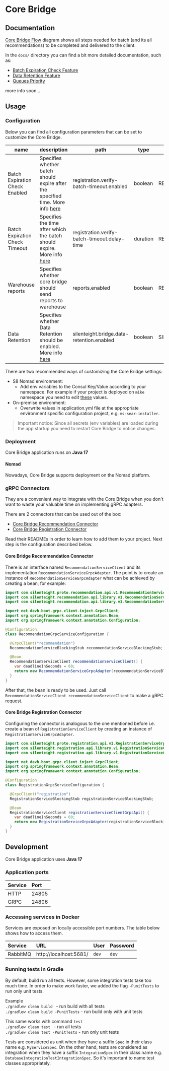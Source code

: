 # Core Bridge

## Documentation

[Core Bridge Flow](https://whimsical.com/bridge-flow-v2-RpoCuxSMUszaXijf34na8y) diagram shows all steps needed for batch (and its all recommendations) to be completed and delivered to the client.  

In the `docs/` directory you can find a bit more detailed documentation, such as:
* [Batch Expiration Check Feature](docs/batch_expiration.adoc)
* [Data Retention Feature](docs/data_retention.adoc)
* [Queues Priority](docs/batch_processing_priority.adoc)

more info soon...

## Usage

### Configuration
Below you can find all configuration parameters that can be set to customize the Core Bridge.

| name                           	 | description                                                                     	                              | path                                                            	 | type     	 | env variable (can be set e.g. via Consul       | default 	 |
|----------------------------------|----------------------------------------------------------------------------------------------------------------|-------------------------------------------------------------------|------------|------------------------------------------------|-----------|
| Batch Expiration Check Enabled 	 | Specifies whether batch should expire after the specified time. More info [here](docs/batch_expiration.adoc) 	 | registration.verify-batch-timeout.enabled 	                       | boolean  	 | REGISTRATION_VERIFY_BATCH_TIMEOUT_ENABLED    	 | true    	 |
| Batch Expiration Check Timeout 	 | Specifies the time after which the batch should expire. More info [here](docs/batch_expiration.adoc)           | registration.verify-batch-timeout.delay-time      	               | duration 	 | REGISTRATION_VERIFY_BATCH_TIMEOUT_DELAY_TIME 	 | 60m     	 |
| Warehouse reports                | Specifies whether core bridge should send reports to warehouse                                                 | reports.enabled                                                   | boolean    | REPORTS_ENABLED                                | true      |
| Data Retention                   | Specifies whether Data Retention should be enabled. More info [here](docs/data_retention.adoc)                 | silenteight.bridge.data-retention.enabled                         | boolean    | SILENTEIGHT_BRIDGE_DATA_RETENTION_ENABLED      | false     |

There are two recommended ways of customizing the Core Bridge settings:
* S8 Nomad environment:
  * Add env variables to the Consul Key/Value according to your namespace. For example if your project is deployed on `mike` namespace you need to edit [these](http://10.8.0.1:8500/ui/dc1/kv/mike/core-bridge/secrets/edit) values.
* On-premise environment:
  * Overwrite values in application.yml file at the appropriate environment specific configuration project, e.g. `ms-sear-installer`.

> Important notice: Since all secrets (env variables) are loaded during the app startup you need to restart Core Bridge to notice changes.  

### Deployment
Core Bridge application runs on **Java 17**
#### Nomad
Nowadays, Core Bridge supports deployment on the Nomad platform.

### gRPC Connectors

They are a convenient way to integrate with the Core Bridge when you don't want to waste your
valuable time on implementing gRPC adapters.

There are 2 connectors that can be used out of the box:
* [Core Bridge Recommendation Connector](https://gitlab.silenteight.com/all-in/core-bridge-recommendation-connector)
* [Core Bridge Registration Connector](https://gitlab.silenteight.com/all-in/core-bridge-registration-connector)

Read their READMEs in order to learn how to add them to your project.
Next step is the configuration described below.

#### Core Bridge Recommendation Connector

There is an interface named `RecommendationServiceClient` and its implementation `RecommendationServiceGrpcAdapter`.
The point is to create an instance of `RecommendationServiceGrpcAdapter` what can be achieved
by creating a bean, for example:

```java
import com.silenteight.proto.recommendation.api.v1.RecommendationServiceGrpc.RecommendationServiceBlockingStub;
import com.silenteight.recommendation.api.library.v1.RecommendationServiceClient;
import com.silenteight.recommendation.api.library.v1.RecommendationServiceGrpcAdapter;

import net.devh.boot.grpc.client.inject.GrpcClient;
import org.springframework.context.annotation.Bean;
import org.springframework.context.annotation.Configuration;

@Configuration
class RecommendationGrpcServiceConfiguration {

  @GrpcClient("recommendation")
  RecommendationServiceBlockingStub recommendationServiceBlockingStub;

  @Bean
  RecommendationServiceClient recommendationServiceClient() {
    var deadlineInSeconds = 60;
    return new RecommendationServiceGrpcAdapter(recommendationServiceBlockingStub, deadlineInSeconds);
  }
}
```

After that, the bean is ready to be used.
Just call `RecommendationServiceClient recommendationServiceClient` to make a gRPC request.

#### Core Bridge Registration Connector

Configuring the connector is analogous to the one mentioned before i.e. create a bean of `RegistrationServiceClient`
by creating an instance of `RegistrationServiceGrpcAdapter`.

```java
import com.silenteight.proto.registration.api.v1.RegistrationServiceGrpc.RegistrationServiceBlockingStub;
import com.silenteight.registration.api.library.v1.RegistrationServiceClient;
import com.silenteight.registration.api.library.v1.RegistrationServiceGrpcAdapter;

import net.devh.boot.grpc.client.inject.GrpcClient;
import org.springframework.context.annotation.Bean;
import org.springframework.context.annotation.Configuration;

@Configuration
class RegistrationGrpcServiceConfiguration {

  @GrpcClient("registration")
  RegistrationServiceBlockingStub registrationServiceBlockingStub;

  @Bean
  RegistrationServiceClient registrationServiceClientGrpcApi() {
    var deadlineInSeconds = 60;
    return new RegistrationServiceGrpcAdapter(registrationServiceBlockingStub, deadlineInSeconds);
  }
}
```

## Development
Core Bridge application uses **Java 17**
### Application ports

| Service  | Port    |
|:---------|:--------|
| HTTP     | 24805   |
| GRPC     | 24806   |

### Accessing services in Docker

Services are exposed on locally accessible port numbers. The table below shows how to access them.

| Service    | URL                              | User    | Password  |
|:-----------|:---------------------------------|:--------|:----------|
| RabbitMQ   | http://localhost:5681/           | `dev`   | `dev`     |

### Running tests in Gradle

By default, build run all tests. However, some integration tests take too much time. In order to
make work faster, we added the flag `-PunitTests` to run only unit tests. <br>

Example <br>
`./gradlew clean build ` - run build with all tests <br>
`./gradlew clean build -PunitTests` - run build only with unit tests

This same works with command `test` <br>
`./gradlew clean test ` - run all tests <br>
`./gradlew clean test -PunitTests` - run only unit tests

Tests are considered as unit when they have a suffix `Spec` in their class name e.g. `MyServiceSpec`.
On the other hand, tests are considered as integration when they have a suffix `IntegrationSpec` in their class name
e.g. `DatabaseIntegrationTestIntegrationSpec`.
So it's important to name test classes appropriately.
